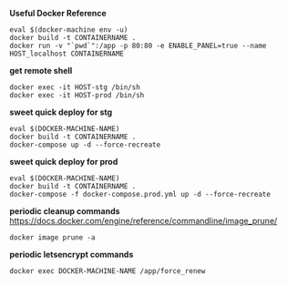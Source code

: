 **Useful Docker Reference**
    
    eval $(docker-machine env -u)
    docker build -t CONTAINERNAME .
    docker run -v "`pwd`":/app -p 80:80 -e ENABLE_PANEL=true --name HOST_localhost CONTAINERNAME

**get remote shell**
    
    docker exec -it HOST-stg /bin/sh   
    docker exec -it HOST-prod /bin/sh

**sweet quick deploy for stg**

    eval $(DOCKER-MACHINE-NAME)
    docker build -t CONTAINERNAME .
    docker-compose up -d --force-recreate


**sweet quick deploy for prod**

    eval $(DOCKER-MACHINE-NAME)
    docker build -t CONTAINERNAME .
    docker-compose -f docker-compose.prod.yml up -d --force-recreate

**periodic cleanup commands**
https://docs.docker.com/engine/reference/commandline/image_prune/
    
    docker image prune -a

**periodic letsencrypt commands**
    
    docker exec DOCKER-MACHINE-NAME /app/force_renew